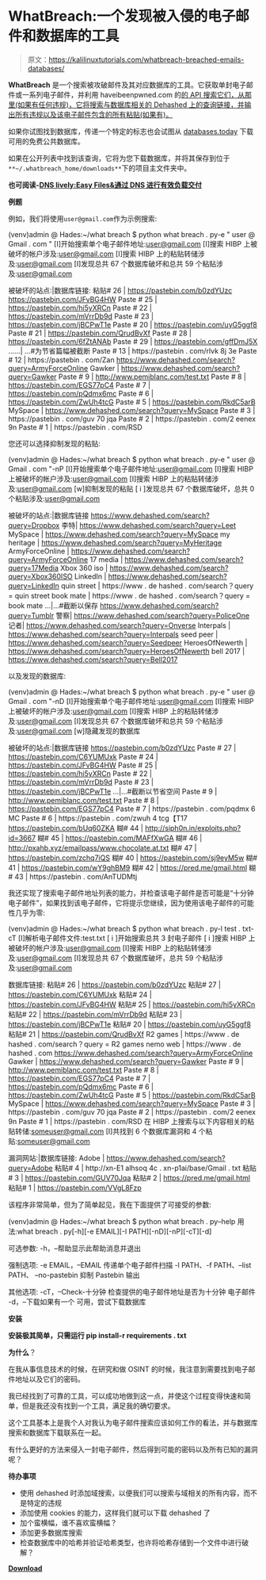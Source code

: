 # WhatBreach:一个发现被入侵的电子邮件和数据库的工具

> 原文：<https://kalilinuxtutorials.com/whatbreach-breached-emails-databases/>

**WhatBreach** 是一个搜索被攻破邮件及其对应数据库的工具。它获取单封电子邮件或一系列电子邮件，并利用 haveibeenpwned.com 的[的 API 搜索它们，从那里(如果有任何违规)，它将搜索与数据库相关的 Dehashed 上的查询链接，并输出所有违规以及该电子邮件包含的所有粘贴(如果有)。](https://haveibeenpwned.com)

如果你试图找到数据库，传递一个特定的标志也会试图从 [databases.today](https://databases.today) 下载可用的免费公共数据库。

如果在公开列表中找到该查询，它将为您下载数据库，并将其保存到位于`**~/.whatbreach_home/downloads**`下的项目主文件夹中。

**也可阅读-[DNS lively:Easy Files&通过 DNS 进行有效负载交付](https://kalilinuxtutorials.com/dnslivery/)**

**例题**

例如，我们将使用`user@gmail.com`作为示例搜索:

(venv)admin @ Hades:~/what breach $ python what breach . py-e " user @ Gmail . com "
[I]开始搜索单个电子邮件地址:user@gmail.com
[I]搜索 HIBP 上被破坏的帐户涉及:user@gmail.com
[I]搜索 HIBP 上的粘贴转储涉及:user@gmail.com
[I]发现总共 67 个数据库破坏和总共 59 个粘贴涉及:user@gmail.com

被破坏的站点:|数据库链接:
粘贴# 26 | https://pastebin.com/b0zdYUzc https://pastebin.com/JFvBG4HW
Paste # 25 | https://pastebin.com/hi5yXRCn
Paste # 22 | https://pastebin.com/mVrrDb9d
Paste # 23 | https://pastebin.com/jBCPwT1e
Paste # 20 | https://pastebin.com/uyG5ggf8
Paste # 21 | https://pastebin.com/QrudBvXf
Paste # 28 | https://pastebin.com/6fZtANAb
Paste # 29 | https://pastebin.com/gffDmJ5X
……| …#为节省篇幅被截断
Paste # 13 | https://pastebin . com/rlvk 8j 3e
Paste # 12 | https://pastebin . com/Zan https://www.dehashed.com/search?query=ArmyForceOnline
Gawker | https://www.dehashed.com/search?query=Gawker
Paste # 9 | http://www.pemiblanc.com/test.txt
Paste # 8 | https://pastebin.com/EGS77pC4
Paste # 7 | https://pastebin.com/pQdmx6mc
Paste # 6 | https://pastebin.com/ZwUh4tcG
Paste # 5 | https://pastebin.com/RkdC5arB
MySpace | https://www.dehashed.com/search?query=MySpace
Paste # 3 | https://pastebin . com/guv 70 jqa
Paste # 2 | https://pastebin . com/2 eenex 9n
Paste # 1 | https://pastebin . com/RSD

您还可以选择抑制发现的粘贴:

(venv)admin @ Hades:~/what breach $ python what breach . py-e " user @ Gmail . com "-nP
[I]开始搜索单个电子邮件地址:user@gmail.com
[I]搜索 HIBP 上被破坏的帐户涉及:user@gmail.com
[I]搜索 HIBP 上的粘贴转储涉及:user@gmail.com
[w]抑制发现的粘贴
[ i ]发现总共 67 个数据库破坏，总共 0 个粘贴涉及:user@gmail.com

被破坏的站点:|数据库链接 https://www.dehashed.com/search?query=Dropbox
李特| https://www.dehashed.com/search?query=Leet
MySpace | https://www.dehashed.com/search?query=MySpace
my heritage | https://www.dehashed.com/search?query=MyHeritage
ArmyForceOnline | https://www.dehashed.com/search?query=ArmyForceOnline
17 media | https://www.dehashed.com/search?query=17Media
Xbox 360 iso | https://www.dehashed.com/search?query=Xbox360ISO
LinkedIn | https://www.dehashed.com/search?query=LinkedIn
quin street | https://www . de hashed . com/search？query = quin street
book mate | https://www . de hashed . com/search？query = book mate
…|…#截断以保存 https://www.dehashed.com/search?query=Tumblr
警察| https://www.dehashed.com/search?query=PoliceOne
记者| https://www.dehashed.com/search?query=Onverse
Interpals | https://www.dehashed.com/search?query=Interpals
seed peer | https://www.dehashed.com/search?query=Seedpeer
HeroesOfNewerth | https://www.dehashed.com/search?query=HeroesOfNewerth
bell 2017 | https://www.dehashed.com/search?query=Bell2017

以及发现的数据库:

(venv)admin @ Hades:~/what breach $ python what breach . py-e " user @ Gmail . com "-nD
[I]开始搜索单个电子邮件地址:user@gmail.com
[I]搜索 HIBP 上被破坏的帐户涉及:user@gmail.com
[I]搜索 HIBP 上的粘贴转储涉及:user@gmail.com
[I]发现总共 67 个数据库破坏和总共 59 个粘贴涉及:user@gmail.com
[w]隐藏发现的数据库

被破坏的站点:|数据库链接 https://pastebin.com/b0zdYUzc
Paste # 27 | https://pastebin.com/C6YUMUxk
Paste # 24 | https://pastebin.com/JFvBG4HW
Paste # 25 | https://pastebin.com/hi5yXRCn
Paste # 22 | https://pastebin.com/mVrrDb9d
Paste # 23 | https://pastebin.com/jBCPwT1e
…|…#截断以节省空间
Paste # 9 | http://www.pemiblanc.com/test.txt
Paste # 8 | https://pastebin.com/EGS77pC4
Paste # 7 | https://pastebin . com/pqdmx 6 MC
Paste # 6 | https://pastebin . com/zwuh 4 tcg【T17 https://pastebin.com/bUq60ZKA
糊# 44 | http://siph0n.in/exploits.php?id=3667
糊# 45 | https://pastebin.com/MAFfXwGA
糊# 46 | http://pxahb.xyz/emailpass/www.chocolate.at.txt
糊# 47 | https://pastebin.com/zchq7iQS
糊# 40 | https://pastebin.com/sj9eyM5w
糊# 41 | https://pastebin.com/wY9ghBM9
糊# 42 | https://pred.me/gmail.html
糊# 43 | https://pastebin . com/AnTUDMtj

我还实现了搜索电子邮件地址列表的能力，并检查该电子邮件是否可能是“十分钟电子邮件”，如果找到该电子邮件，它将提示您继续，因为使用该电子邮件的可能性几乎为零:

(venv)admin @ Hades:~/what breach $ python what breach . py-l test . txt-cT
[I]解析电子邮件文件:test.txt
[ i ]开始搜索总共 3 封电子邮件
[ i ]搜索 HIBP 上被破坏的帐户涉及:user@gmail.com
[I]搜索 HIBP 上的粘贴转储涉及:user@gmail.com
[I]发现总共 67 个数据库破坏，总共 59 个粘贴涉及:user@gmail.com

数据库链接:
粘贴# 26 | https://pastebin.com/b0zdYUzc
粘贴# 27 | https://pastebin.com/C6YUMUxk
粘贴# 24 | https://pastebin.com/JFvBG4HW
粘贴# 25 | https://pastebin.com/hi5yXRCn
粘贴# 22 | https://pastebin.com/mVrrDb9d
粘贴# 23 | https://pastebin.com/jBCPwT1e
粘贴# 20 | https://pastebin.com/uyG5ggf8
粘贴# 21 | https://pastebin.com/QrudBvXf
R2 games | https://www . de hashed . com/search？query = R2 games
nemo web | https://www . de hashed . com https://www.dehashed.com/search?query=ArmyForceOnline
Gawker | https://www.dehashed.com/search?query=Gawker
Paste # 9 | http://www.pemiblanc.com/test.txt
Paste # 8 | https://pastebin.com/EGS77pC4
Paste # 7 | https://pastebin.com/pQdmx6mc
Paste # 6 | https://pastebin.com/ZwUh4tcG
Paste # 5 | https://pastebin.com/RkdC5arB
MySpace | https://www.dehashed.com/search?query=MySpace
Paste # 3 | https://pastebin . com/guv 70 jqa
Paste # 2 | https://pastebin . com/2 eenex 9n
Paste # 1 | https://pastebin . com/RSD 在 HIBP 上搜索与以下内容相关的粘贴转储:someuser@gmail.com
[I]共找到 6 个数据库漏洞和 4 个粘贴:someuser@gmail.com

漏洞网站:|数据库链接:
Adobe | https://www.dehashed.com/search?query=Adobe
粘贴# 4 | http://xn-E1 alhsoq 4c . xn-p1ai/base/Gmail . txt
粘贴# 3 | https://pastebin.com/GUV70Jqa
粘贴# 2 | https://pred.me/gmail.html
粘贴# 1 | https://pastebin.com/VVgL8Fzp

该程序非常简单，但为了简单起见，我在下面提供了可接受的参数:

(venv)admin @ Hades:~/what breach $ python what breach . py–help
用法:what breach . py[-h][-e EMAIL][-l PATH][-nD][-nP][-cT][-d]

可选参数:
-h，–帮助显示此帮助消息并退出

强制选项:
-e EMAIL，–EMAIL
传递单个电子邮件扫描
-l PATH、-f PATH、–list PATH、 –no-pastebin 抑制 Pastebin 输出

其他选项:
-cT，–Check-十分钟
检查提供的电子邮件地址是否为十分钟
电子邮件
-d，–下载如果有一个
可用，尝试下载数据库

**安装**

**安装极其简单，只需运行 pip install-r requirements . txt**

**为什么**？

在我从事信息技术的时候，在研究和做 OSINT 的时候，我注意到需要找到电子邮件地址以及它们的密码。

我已经找到了可靠的工具，可以成功地做到这一点，并使这个过程变得快速和简单，但是我还没有找到一个工具，满足我的确切要求。

这个工具基本上是我个人对我认为电子邮件搜索应该如何工作的看法，并与数据库搜索和数据库下载联系在一起。

有什么更好的方法来侵入一封电子邮件，然后得到可能的密码以及所有已知的漏洞呢？

**待办事项**

*   使用 dehashed 时添加域搜索，以便我们可以搜索与域相关的所有内容，而不是特定的违规
*   添加使用 cookies 的能力，这样我们就可以下载 dehashed 了
*   加个蛮横幅，谁不喜欢蛮横幅？
*   添加更多数据库搜索
*   检查数据库中的哈希并验证哈希类型，也许将哈希存储到一个文件中进行破解？

[**Download**](https://github.com/Ekultek/WhatBreach)